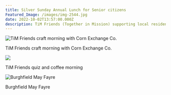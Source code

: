 ```yaml
---
title: Silver Sunday Annual Lunch for Senior citizens
Featured_Image: /images/img-2544.jpg
date: 2022-10-02T13:57:00.000Z
description: TiM Friends (Together in Mission) supporting local residents
---
```

![](/images/img-0382.jpg "TiM Friends craft morning with Corn Exchange  Co.")


TiM Friends craft morning with Corn Exchange  Co.



![](/images/img-2934.jpg)



TiM Friends quiz and coffee morning



![](/images/img-0793.jpg "Burghfield May  Fayre")



Burghfield May  Fayre